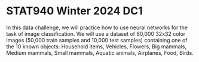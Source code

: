 # STAT940 Winter 2024 DC1

In this data challenge, we will practice how to use neural networks for the task of image classification. We will use a dataset of 60,000 32x32 color images (50,000 train samples and 10,000 test samples) containing one of the 10 known objects: Household items, Vehicles, Flowers, Big mammals, Medium mammals, Small mammals, Aquatic animals, Airplanes, Food, Birds.
